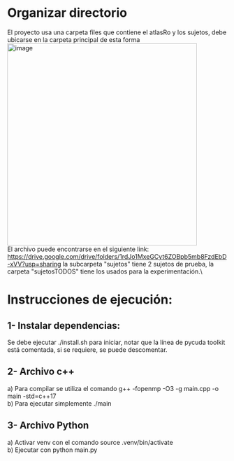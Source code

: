 # Organizar directorio
El proyecto usa una carpeta files que contiene el atlasRo y los sujetos, debe ubicarse en la carpeta principal de esta forma\
<img width="434" height="462" alt="image" src="https://github.com/user-attachments/assets/bd01e524-585b-456d-9ca5-dbfbb350c7e9" /> \
El archivo puede encontrarse en el siguiente link: https://drive.google.com/drive/folders/1rdJo1MxeGCyt6ZOBpb5mb8FzdEbD-xVV?usp=sharing
la subcarpeta "sujetos" tiene 2 sujetos de prueba, la carpeta "sujetosTODOS" tiene los usados para la experimentación.\
# Instrucciones de ejecución:
## 1- Instalar dependencias:
Se debe ejecutar ./install.sh para iniciar, notar que la línea de pycuda toolkit está comentada, si se requiere, se puede descomentar.
## 2- Archivo c++
a) Para compilar se utiliza el comando g++ -fopenmp -O3 -g main.cpp -o main -std=c++17\
b) Para ejecutar simplemente ./main
## 3- Archivo Python
a) Activar venv con el comando source .venv/bin/activate\
b) Ejecutar con python main.py
